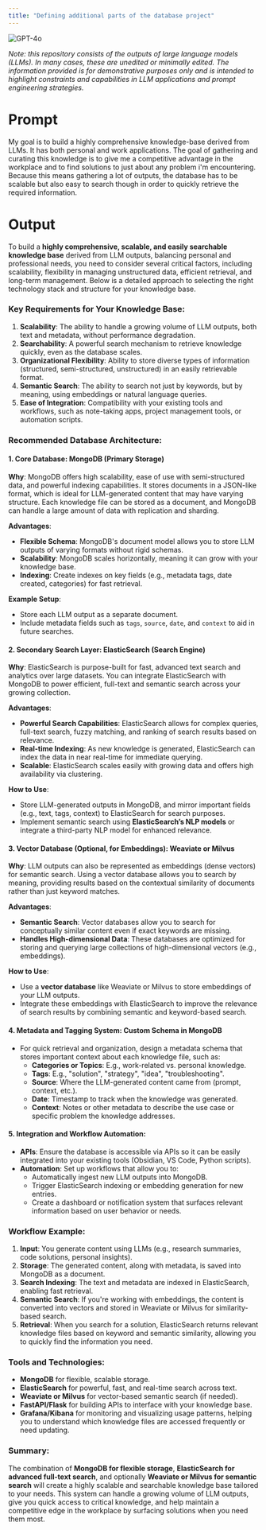 ```yaml
---
title: "Defining additional parts of the database project"
---
```

![GPT-4o](https://img.shields.io/badge/GPT--4o-3333FF?style=for-the-badge&logo=openai&logoColor=white)



*Note: this repository consists of the outputs of large language models (LLMs). In many cases, these are unedited or minimally edited. The information provided is for demonstrative purposes only and is intended to highlight constraints and capabilities in LLM applications and prompt engineering strategies.*


# Prompt

My goal is to build a highly comprehensive knowledge-base derived from LLMs. It has both personal and work applications. The goal of gathering and curating this knowledge is to give me a competitive advantage in the workplace and to find solutions to just about any problem i'm encountering. Because this means gathering a lot of outputs, the database has to be scalable but also easy to search though in order to quickly retrieve the required information. 

# Output

To build a **highly comprehensive, scalable, and easily searchable knowledge base** derived from LLM outputs, balancing personal and professional needs, you need to consider several critical factors, including scalability, flexibility in managing unstructured data, efficient retrieval, and long-term management. Below is a detailed approach to selecting the right technology stack and structure for your knowledge base.

### Key Requirements for Your Knowledge Base:
1. **Scalability**: The ability to handle a growing volume of LLM outputs, both text and metadata, without performance degradation.
2. **Searchability**: A powerful search mechanism to retrieve knowledge quickly, even as the database scales.
3. **Organizational Flexibility**: Ability to store diverse types of information (structured, semi-structured, unstructured) in an easily retrievable format.
4. **Semantic Search**: The ability to search not just by keywords, but by meaning, using embeddings or natural language queries.
5. **Ease of Integration**: Compatibility with your existing tools and workflows, such as note-taking apps, project management tools, or automation scripts.

### Recommended Database Architecture:

#### 1. **Core Database: MongoDB (Primary Storage)**
   **Why**: MongoDB offers high scalability, ease of use with semi-structured data, and powerful indexing capabilities. It stores documents in a JSON-like format, which is ideal for LLM-generated content that may have varying structure. Each knowledge file can be stored as a document, and MongoDB can handle a large amount of data with replication and sharding.

   **Advantages**:
   - **Flexible Schema**: MongoDB's document model allows you to store LLM outputs of varying formats without rigid schemas.
   - **Scalability**: MongoDB scales horizontally, meaning it can grow with your knowledge base.
   - **Indexing**: Create indexes on key fields (e.g., metadata tags, date created, categories) for fast retrieval.

   **Example Setup**:
   - Store each LLM output as a separate document.
   - Include metadata fields such as `tags`, `source`, `date`, and `context` to aid in future searches.

#### 2. **Secondary Search Layer: ElasticSearch (Search Engine)**
   **Why**: ElasticSearch is purpose-built for fast, advanced text search and analytics over large datasets. You can integrate ElasticSearch with MongoDB to power efficient, full-text and semantic search across your growing collection.

   **Advantages**:
   - **Powerful Search Capabilities**: ElasticSearch allows for complex queries, full-text search, fuzzy matching, and ranking of search results based on relevance.
   - **Real-time Indexing**: As new knowledge is generated, ElasticSearch can index the data in near real-time for immediate querying.
   - **Scalable**: ElasticSearch scales easily with growing data and offers high availability via clustering.

   **How to Use**:
   - Store LLM-generated outputs in MongoDB, and mirror important fields (e.g., text, tags, context) to ElasticSearch for search purposes.
   - Implement semantic search using **ElasticSearch’s NLP models** or integrate a third-party NLP model for enhanced relevance.

#### 3. **Vector Database (Optional, for Embeddings): Weaviate or Milvus**
   **Why**: LLM outputs can also be represented as embeddings (dense vectors) for semantic search. Using a vector database allows you to search by meaning, providing results based on the contextual similarity of documents rather than just keyword matches.

   **Advantages**:
   - **Semantic Search**: Vector databases allow you to search for conceptually similar content even if exact keywords are missing.
   - **Handles High-dimensional Data**: These databases are optimized for storing and querying large collections of high-dimensional vectors (e.g., embeddings).

   **How to Use**:
   - Use a **vector database** like Weaviate or Milvus to store embeddings of your LLM outputs.
   - Integrate these embeddings with ElasticSearch to improve the relevance of search results by combining semantic and keyword-based search.

#### 4. **Metadata and Tagging System: Custom Schema in MongoDB**
   - For quick retrieval and organization, design a metadata schema that stores important context about each knowledge file, such as:
     - **Categories or Topics**: E.g., work-related vs. personal knowledge.
     - **Tags**: E.g., "solution", "strategy", "idea", "troubleshooting".
     - **Source**: Where the LLM-generated content came from (prompt, context, etc.).
     - **Date**: Timestamp to track when the knowledge was generated.
     - **Context**: Notes or other metadata to describe the use case or specific problem the knowledge addresses.

#### 5. **Integration and Workflow Automation**:
   - **APIs**: Ensure the database is accessible via APIs so it can be easily integrated into your existing tools (Obsidian, VS Code, Python scripts).
   - **Automation**: Set up workflows that allow you to:
     - Automatically ingest new LLM outputs into MongoDB.
     - Trigger ElasticSearch indexing or embedding generation for new entries.
     - Create a dashboard or notification system that surfaces relevant information based on user behavior or needs.

### Workflow Example:
1. **Input**: You generate content using LLMs (e.g., research summaries, code solutions, personal insights).
2. **Storage**: The generated content, along with metadata, is saved into MongoDB as a document.
3. **Search Indexing**: The text and metadata are indexed in ElasticSearch, enabling fast retrieval.
4. **Semantic Search**: If you're working with embeddings, the content is converted into vectors and stored in Weaviate or Milvus for similarity-based search.
5. **Retrieval**: When you search for a solution, ElasticSearch returns relevant knowledge files based on keyword and semantic similarity, allowing you to quickly find the information you need.

### Tools and Technologies:
- **MongoDB** for flexible, scalable storage.
- **ElasticSearch** for powerful, fast, and real-time search across text.
- **Weaviate or Milvus** for vector-based semantic search (if needed).
- **FastAPI/Flask** for building APIs to interface with your knowledge base.
- **Grafana/Kibana** for monitoring and visualizing usage patterns, helping you to understand which knowledge files are accessed frequently or need updating.

### Summary:
The combination of **MongoDB for flexible storage**, **ElasticSearch for advanced full-text search**, and optionally **Weaviate or Milvus for semantic search** will create a highly scalable and searchable knowledge base tailored to your needs. This system can handle a growing volume of LLM outputs, give you quick access to critical knowledge, and help maintain a competitive edge in the workplace by surfacing solutions when you need them most.